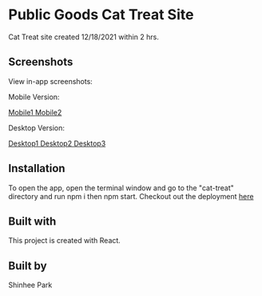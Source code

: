# Public Goods Cat Treat Site

Cat Treat site created 12/18/2021 within 2 hrs.

## Screenshots

View in-app screenshots:

Mobile Version:

[Mobile1 ](https://res.cloudinary.com/dxqwpud0l/image/upload/v1639883869/Screen_Shot_2021-12-18_at_7.17.02_PM_teigso.png)
[Mobile2 ](https://res.cloudinary.com/dxqwpud0l/image/upload/v1639883870/Screen_Shot_2021-12-18_at_7.17.14_PM_znqb9f.png)

Desktop Version:

[Desktop1 ](https://res.cloudinary.com/dxqwpud0l/image/upload/v1639883857/Screen_Shot_2021-12-18_at_7.16.20_PM_k9riec.png)
[Desktop2 ](https://res.cloudinary.com/dxqwpud0l/image/upload/v1639883862/Screen_Shot_2021-12-18_at_7.16.32_PM_rqfciy.png)
[Desktop3 ](https://res.cloudinary.com/dxqwpud0l/image/upload/v1639883867/Screen_Shot_2021-12-18_at_7.16.43_PM_czcjpq.png)





## Installation

To open the app, open the terminal window and go to the "cat-treat" directory and run npm i then npm start. Checkout out the deployment [here](https://shinheep.github.io/Public-Goods---Cat-Treat/)

## Built with

This project is created with React.

## Built by

Shinhee Park
